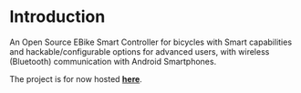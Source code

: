 # Introduction #

An Open Source EBike Smart Controller for bicycles with Smart capabilities and hackable/configurable options for advanced users, with wireless (Bluetooth) communication with Android Smartphones.

The project is for now hosted **[here](http://endless-sphere.com/forums/viewtopic.php?f=3&t=38337)**.